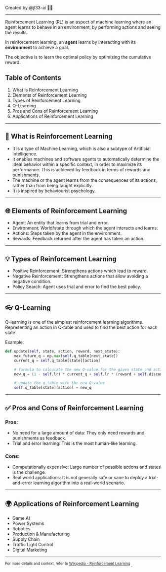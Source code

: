 
Created by @jl33-ai 👦🏻

---

Reinforcement Learning (RL) is an aspect of machine learning where an agent learns to behave in an environment, by performing actions and seeing the results. 

In reinforcement learning, an **agent** learns by interacting with its **environment** to achieve a goal. 

The objective is to learn the optimal policy by optimizing the cumulative reward.

## Table of Contents

1. What is Reinforcement Learning
2. Elements of Reinforcement Learning
3. Types of Reinforcement Learning
4. Q-Learning 
5. Pros and Cons of Reinforcement Learning
6. Applications of Reinforcement Learning

---

## 🚀 What is Reinforcement Learning

- It is a type of Machine Learning, which is also a subtype of Artificial Intelligence.
- It enables machines and software agents to automatically determine the ideal behavior within a specific context, in order to maximize its performance. This is achieved by feedback in terms of rewards and punishments.
- The machine or the agent learns from the consequences of its actions, rather than from being taught explicitly. 
- It is inspired by behaviourist psychology.

---
## 🌐 Elements of Reinforcement Learning

- Agent: An entity that learns from trial and error.
- Environment: World/state through which the agent interacts and learns.
- Actions: Steps taken by the agent in the environment.
- Rewards: Feedback returned after the agent has taken an action.

---
## 💡 Types of Reinforcement Learning

- Positive Reinforcement: Strengthens actions which lead to reward.
- Negative Reinforcement: Strengthens actions that allow avoiding a negative condition.
- Policy Search: Agent uses trial and error to find the best policy.

---
## 👓 Q-Learning 

Q-learning is one of the simplest reinforcement learning algorithms. Representing an action in Q-table and used to find the best action for each state. 

Example:
```python
def update(self, state, action, reward, next_state):
    max_future_q = np.max(self.q_table[next_state])
    current_q = self.q_table[state][action]

    # formula to calculate the new Q-value for the given state and action pair
    new_q = (1 - self.lr) * current_q + self.lr * (reward + self.discount * max_future_q)

    # update the q_table with the new Q-value
    self.q_table[state][action] = new_q
```

---
## ✅ Pros and Cons of Reinforcement Learning

### Pros:

- No need for a large amount of data: They only need rewards and punishments as feedback.
- Trial and error learning: This is the most human-like learning.

### Cons:
  
- Computationally expensive: Large number of possible actions and states is the challenge. 
- Real world applications: It is not generally safe or sane to deploy a trial-and-error learning algorithm into a real-world scenario.

---
## 🌍 Applications of Reinforcement Learning

- Game AI
- Power Systems
- Robotics
- Production & Manufacturing
- Supply Chain
- Traffic Light Control
- Digital Marketing

---
<sup>For more details and context, refer to <a href="https://en.wikipedia.org/wiki/Reinforcement_learning">Wikipedia - Reinforcement Learning</a> </sup>.

